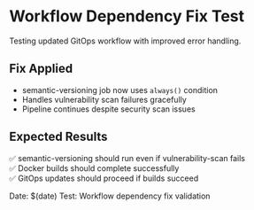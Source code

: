 # Workflow Dependency Fix Test

Testing updated GitOps workflow with improved error handling.

## Fix Applied
- semantic-versioning job now uses `always()` condition 
- Handles vulnerability scan failures gracefully
- Pipeline continues despite security scan issues

## Expected Results
✅ semantic-versioning should run even if vulnerability-scan fails  
✅ Docker builds should complete successfully  
✅ GitOps updates should proceed if builds succeed  

Date: $(date)
Test: Workflow dependency fix validation